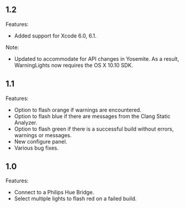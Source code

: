 ## 1.2

Features:

  - Added support for Xcode 6.0, 6.1.

Note:

  - Updated to accommodate for API changes in Yosemite. As a result, WarningLights now requires the OS X 10.10 SDK.

## 1.1

Features:

  - Option to flash orange if warnings are encountered.
  - Option to flash blue if there are messages from the Clang Static Analyzer.
  - Option to flash green if there is a successful build without errors, warnings or messages.
  - New configure panel.
  - Various bug fixes.

## 1.0

Features:

  - Connect to a Philips Hue Bridge.
  - Select multiple lights to flash red on a failed build.

